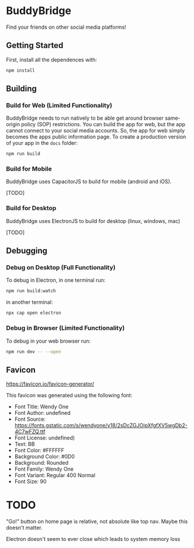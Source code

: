 # BuddyBridge

Find your friends on other social media platforms!

## Getting Started

First, install all the dependences with:

```bash
npm install
```

## Building

### Build for Web (Limited Functionality)

BuddyBridge needs to run natively to be able get around browser same-origin policy (SOP) restrictions. You can build the app for web, but the app cannot connect to your social media accounts. So, the app for web simply becomes the apps public information page. To create a production version of your app in the `docs` folder:

```bash
npm run build
```

### Build for Mobile

BuddyBridge uses CapacitorJS to build for mobile (android and iOS).

[TODO]

### Build for Desktop

BuddyBridge uses ElectronJS to build for desktop (linux, windows, mac)

[TODO]

## Debugging

### Debug on Desktop (Full Functionality)

To debug in Electron, in one terminal run:

```bash
npm run build:watch
```

in another terminal:

```bash
npx cap open electron
```

### Debug in Browser (Limited Functionality)

To debug in your web browser run:

```bash
npm run dev -- --open
```

## Favicon

https://favicon.io/favicon-generator/

This favicon was generated using the following font:

- Font Title: Wendy One
- Font Author: undefined
- Font Source: https://fonts.gstatic.com/s/wendyone/v18/2sDcZGJOipXfgfXV5wgDb2-4C7wFZQ.ttf
- Font License: undefined)
- Text: BB
- Font Color: #FFFFFF
- Background Color: #0D0
- Background: Rounded
- Font Family: Wendy One
- Font Variant: Regular 400 Normal
- Font Size: 90

# TODO

"Go!" button on home page is relative, not absolute like top nav. Maybe this doesn't matter.

Electron doesn't seem to ever close which leads to system memory loss



